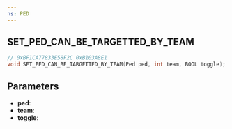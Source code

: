 ```yaml
---
ns: PED
---
```

## SET_PED_CAN_BE_TARGETTED_BY_TEAM

```c
// 0xBF1CA77833E58F2C 0xB103A8E1
void SET_PED_CAN_BE_TARGETTED_BY_TEAM(Ped ped, int team, BOOL toggle);
```


## Parameters
* **ped**: 
* **team**: 
* **toggle**: 

